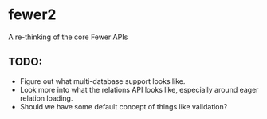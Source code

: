 # fewer2

A re-thinking of the core Fewer APIs

## TODO:

- Figure out what multi-database support looks like.
- Look more into what the relations API looks like, especially around eager relation loading.
- Should we have some default concept of things like validation?

